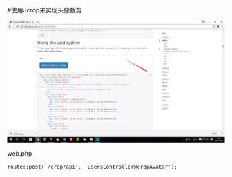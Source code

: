 #使用Jcrop来实现头像裁剪

![](image/screenshot_1488991946724.png)

web.php
```
route::post('/crop/api', 'UsersController@cropAvatar');
```

